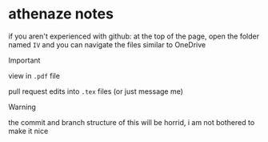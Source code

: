 # athenaze notes

if you aren't experienced with github:
at the top of the page, open the folder named `IV`
and you can navigate the files similar to OneDrive

>[!IMPORTANT]
> view in `.pdf` file

pull request edits into `.tex` files (or just message me)

> [!WARNING]
> the commit and branch structure of this will be horrid, 
> i am not bothered to make it nice

